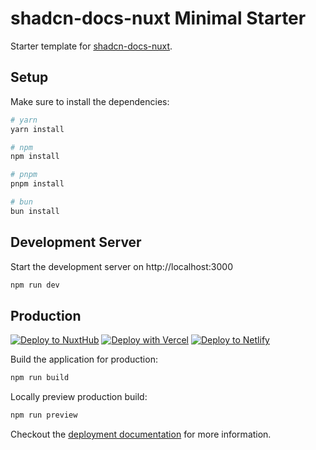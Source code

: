 # shadcn-docs-nuxt Minimal Starter

Starter template for [shadcn-docs-nuxt](https://github.com/ZTL-UwU/shadcn-docs-nuxt).

## Setup

Make sure to install the dependencies:

```bash
# yarn
yarn install

# npm
npm install

# pnpm
pnpm install

# bun
bun install
```

## Development Server

Start the development server on http://localhost:3000

```bash
npm run dev
```

## Production

[![Deploy to NuxtHub](https://hub.nuxt.com/button.svg)](https://hub.nuxt.com/new?repo=ZTL-UwU/shadcn-docs-nuxt-starter)
[![Deploy with Vercel](https://vercel.com/button)](https://vercel.com/new/clone?repository-url=https%3A%2F%2Fgithub.com%2FZTL-UwU%2Fshadcn-docs-nuxt-starter)
[![Deploy to Netlify](https://www.netlify.com/img/deploy/button.svg)](https://app.netlify.com/start/deploy?repository=https%3A%2F%2Fgithub.com%2FZTL-UwU%2Fshadcn-docs-nuxt-starter)

Build the application for production:

```bash
npm run build
```

Locally preview production build:

```bash
npm run preview
```

Checkout the [deployment documentation](https://nuxt.com/docs/getting-started/deployment) for more information.
